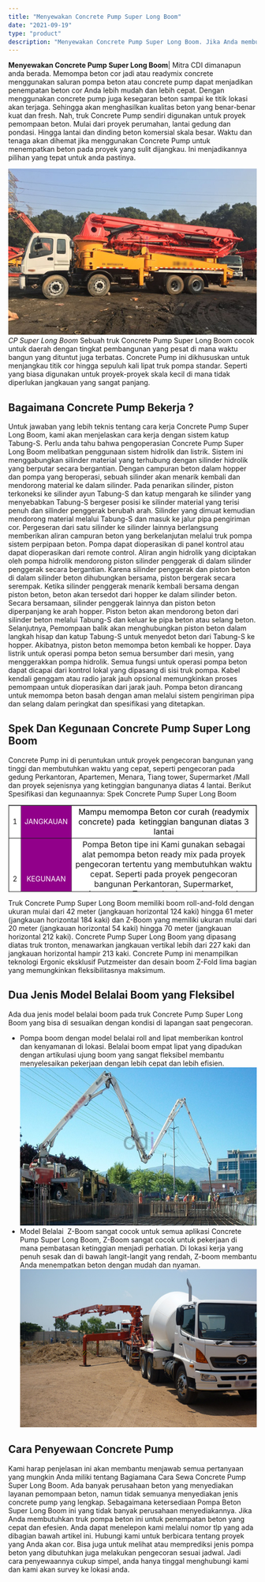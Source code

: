 ```yaml
---
title: "Menyewakan Concrete Pump Super Long Boom"
date: "2021-09-19"
type: "product"
description: "Menyewakan Concrete Pump Super Long Boom. Jika Anda membutuhkan truk pompa beton ini untuk penempatan beton yang cepat dan efesien. Anda dapat menelepon kami..."
---
```


**Menyewakan Concrete Pump Super Long Boom**| Mitra CDI dimanapun anda berada. Memompa beton cor jadi atau readymix concrete menggunakan saluran pompa beton atau concrete pump dapat menjadikan penempatan beton cor Anda lebih mudah dan lebih cepat. Dengan menggunakan concrete pump juga kesegaran beton sampai ke titik lokasi akan terjaga. Sehingga akan menghasilkan kualitas beton yang benar-benar kuat dan fresh.
Nah, truk Concrete Pump sendiri digunakan untuk proyek pemompaan beton. Mulai dari proyek perumahan, lantai gedung dan pondasi. Hingga lantai dan dinding beton komersial skala besar. Waktu dan tenaga akan dihemat jika menggunakan Concrete Pump untuk menempatkan beton pada proyek yang sulit dijangkau. Ini menjadikannya pilihan yang tepat untuk anda pastinya.

![Concrete Pump Super Long Boom](/images/product/super-long-boom5.jpg)
*CP Super Long Boom*
Sebuah truk Concrete Pump Super Long Boom cocok untuk daerah dengan tingkat pembangunan yang pesat di mana waktu bangun yang dituntut juga terbatas. Concrete Pump ini dikhususkan untuk menjangkau titik cor hingga sepuluh kali lipat truk pompa standar. Seperti yang biasa digunakan untuk proyek-proyek skala kecil di mana tidak diperlukan jangkauan yang sangat panjang.

 ## Bagaimana Concrete Pump Bekerja ?
    
Untuk jawaban yang lebih teknis tentang cara kerja Concrete Pump Super Long Boom, kami akan menjelaskan cara kerja dengan sistem katup Tabung-S.
Perlu anda tahu bahwa pengoperasian Concrete Pump Super Long Boom melibatkan penggunaan sistem hidrolik dan listrik. Sistem ini menggabungkan silinder material yang terhubung dengan silinder hidrolik yang berputar secara bergantian. Dengan campuran beton dalam hopper dan pompa yang beroperasi, sebuah silinder akan menarik kembali dan mendorong material ke dalam silinder.
Pada penarikan silinder, piston terkoneksi ke silinder ayun Tabung-S dan katup mengarah ke silinder yang menyebabkan Tabung-S bergeser posisi ke silinder material yang terisi penuh dan silinder penggerak berubah arah. Silinder yang dimuat kemudian mendorong material melalui Tabung-S dan masuk ke jalur pipa pengiriman cor.
Pergeseran dari satu silinder ke silinder lainnya berlangsung memberikan aliran campuran beton yang berkelanjutan melalui truk pompa sistem perpipaan beton. Pompa dapat dioperasikan di panel kontrol atau dapat dioperasikan dari remote control.
Aliran angin hidrolik yang diciptakan oleh pompa hidrolik mendorong piston silinder penggerak di dalam silinder penggerak secara bergantian. Karena silinder penggerak dan piston beton di dalam silinder beton dihubungkan bersama, piston bergerak secara serempak.
Ketika silinder penggerak menarik kembali bersama dengan piston beton, beton akan tersedot dari hopper ke dalam silinder beton. Secara bersamaan, silinder penggerak lainnya dan piston beton diperpanjang ke arah hopper. Piston beton akan mendorong beton dari silinder beton melalui Tabung-S dan keluar ke pipa beton atau selang beton.
Selanjutnya, Pemompaan balik akan menghubungkan piston beton dalam langkah hisap dan katup Tabung-S untuk menyedot beton dari Tabung-S ke hopper. Akibatnya, piston beton memompa beton kembali ke hopper.
Daya listrik untuk operasi pompa beton semua bersumber dari mesin, yang menggerakkan pompa hidrolik. Semua fungsi untuk operasi pompa beton dapat dicapai dari kontrol lokal yang dipasang di sisi truk pompa. Kabel kendali genggam atau radio jarak jauh opsional memungkinkan proses pemompaan untuk dioperasikan dari jarak jauh. Pompa beton dirancang untuk memompa beton basah dengan aman melalui sistem pengiriman pipa dan selang dalam peringkat dan spesifikasi yang ditetapkan.

 ## Spek Dan Kegunaan Concrete Pump Super Long Boom
    
Concrete Pump ini di peruntukan untuk proyek pengecoran bangunan yang tinggi dan membutuhkan waktu yang cepat, seperti pengecoran pada gedung Perkantoran, Apartemen, Menara, Tiang tower, Supermarket /Mall dan proyek sejenisnya yang ketinggian bangunanya diatas 4 lantai. Berikut Spesifikasi dan kegunaannya:
Spek Concrete Pump Super Long Boom
<table class="alignleft" style="text-align: center; height: 176px;" border="1" width="100%" cellspacing="0" cellpadding="3"><tbody><tr><td style="text-align: center;" bgcolor="#FFFFFF">1</td><td style="text-align: center;" bgcolor="#91008a"><span style="color: #ffffff;">JANGKAUAN</span></td><td style="text-align: center;" bgcolor="#FFFFFF"><span style="color: #000000; font-size: 12pt;">Mampu memompa Beton cor curah (readymix concrete) pada&nbsp; ketinggian bangunan diatas 3 lantai</span></td></tr><tr><td style="text-align: center;" bgcolor="#FFFFFF">2</td><td style="text-align: center;" bgcolor="#91008a"><span style="color: #ffffff;">KEGUNAAN</span></td><td style="text-align: center;" bgcolor="#FFFFFF"><span style="font-size: 12pt;">Pompa Beton tipe ini Kami gunakan sebagai alat pemompa beton ready mix pada proyek pengecoran tertentu yang membutuhkan waktu cepat. Seperti pada&nbsp;<span style="font-size: 12pt;">proyek pengecoran bangunan Perkantoran, Supermarket, Apartemen, Tower, Jembatan dan proyek sejenisnya</span> yang berjarak jauh dan sulit di jangkau.</span></td></tr></tbody></table>
Truk Concrete Pump Super Long Boom memiliki boom roll-and-fold dengan ukuran mulai dari 42 meter (jangkauan horizontal 124 kaki) hingga 61 meter (jangkauan horizontal 184 kaki) dan Z-Boom yang memiliki ukuran mulai dari 20 meter (jangkauan horizontal 54 kaki) hingga 70 meter (jangkauan horizontal 212 kaki).
Concrete Pump Super Long Boom yang dipasang diatas truk tronton, menawarkan jangkauan vertikal lebih dari 227 kaki dan jangkauan horizontal hampir 213 kaki. Concrete Pump ini menampilkan teknologi Ergonic eksklusif Putzmeister dan desain boom Z-Fold lima bagian yang memungkinkan fleksibilitasnya maksimum.

 ## Dua Jenis Model Belalai Boom yang Fleksibel
    
Ada dua jenis model belalai boom pada truk Concrete Pump Super Long Boom yang bisa di sesuaikan dengan kondisi di lapangan saat pengecoran.
- Pompa boom dengan model belalai roll and lipat memberikan kontrol dan kenyamanan di lokasi. Belalai boom empat lipat yang dipadukan dengan artikulasi ujung boom yang sangat fleksibel membantu menyelesaikan pekerjaan dengan lebih cepat dan lebih efisien.
![Concrete Pump Super Long Boom](/images/product/super-long-boom2.jpg)
- Model Belalai  Z-Boom sangat cocok untuk semua aplikasi Concrete Pump Super Long Boom, Z-Boom sangat cocok untuk pekerjaan di mana pembatasan ketinggian menjadi perhatian. Di lokasi kerja yang penuh sesak dan di bawah langit-langit yang rendah, Z-boom membantu Anda menempatkan beton dengan mudah dan nyaman.
![Concrete Pump Super Long Boom](/images/product/super-long-boom.jpg)

 ## Cara Penyewaan Concrete Pump
    
Kami harap penjelasan ini akan membantu menjawab semua pertanyaan yang mungkin Anda miliki tentang Bagiamana Cara Sewa Concrete Pump Super Long Boom. Ada banyak perusahaan beton yang menyediakan layanan pemompaan beton, namun tidak semuanya menyediakan jenis concrete pump yang lengkap. Sebagaimana ketersediaan Pompa Beton Super Long Boom ini yang tidak banyak perusahaan menyediakannya.
Jika Anda membutuhkan truk pompa beton ini untuk penempatan beton yang cepat dan efesien. Anda dapat menelepon kami melalui nomor tlp yang ada dibagian bawah artikel ini. Hubungi kami untuk berbicara tentang proyek yang Anda akan cor. Bisa juga untuk melihat atau memprediksi jenis pompa beton yang dibutuhkan juga melakukan pengecoran sesuai jadwal. Jadi cara penyewaannya cukup simpel, anda hanya tinggal menghubungi kami dan kami akan survey ke lokasi anda.
